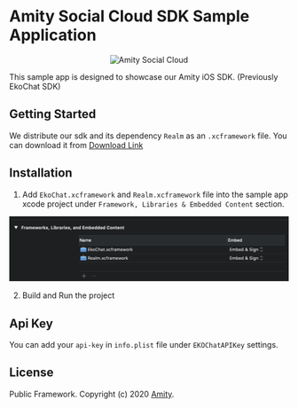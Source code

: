 # Amity Social Cloud SDK Sample Application
<p align="center" >
  <img src="https://global-uploads.webflow.com/5eddccffdb3c6a27f79757c1/5ff5db45969f34cbb904c786_amity-social-cloud-logo.svg" alt="Amity Social Cloud" title="Amity Social Cloud SDK">
</p>

This sample app is designed to showcase our Amity iOS SDK. (Previously EkoChat SDK) 


## Getting Started
We distribute our sdk and its dependency `Realm` as an `.xcframework` file. You can download it from [Download Link](https://docs.amity.co/changelog-1/ios)

## Installation

1. Add `EkoChat.xcframework` and `Realm.xcframework` file into the sample app xcode project under `Framework, Libraries & Embedded Content` section.

![Adding frameworks to sample app project](Assets/link-framework.png)

2. Build and Run the project

## Api Key

You can add your `api-key` in `info.plist` file under `EKOChatAPIKey` settings. 


## License

Public Framework. Copyright (c) 2020 [Amity](https://amity.co).